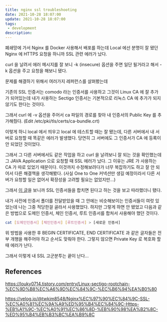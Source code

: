 ```yaml
---
title: nginx ssl troubleshooting
date: 2021-10-28 18:07:00
update: 2021-10-28 18:07:00
tags:
 - development
description:
---
```


폐쇄망에 가서 Nginx 를 Docker 사용해서 배포를 하는데 Local 에선 분명이 잘 됐던 Nginx 에 HTTPS 요청을 하니까 SSL 관련 에러가 났다.

curl 을 날려서 에러 메시지를 잘 보니 -k (insecure) 옵션을 주면 일단 될거라고 해서 -k 옵션을 주고 요청을 해보니 됐다.

문제를 해결하기 위해서 여러가지 레퍼런스를 살펴봤는데

기존의 SSL 인증서는 comodo 라는 인증서를 사용하고 그것이 Linux CA 에 잘 추가가 되어있는데 내가 사용하는 Sectigo 인증서는 기본적으로 리눅스 CA 에 추가가 되지 않기도 한다는 것이다.

그래서 curl 에 -v 옵션을 주어서 ca 파일의 경로를 찾아 내 인증서의 Public Key 를 추가해줬다. (Edit /etc/pki/tls/certs/ca-bundle.crt)

이렇게 하니 local 에서 띄우고 local 에 테스트할 때는 잘 됐는데, 다른 서버에서 내 서버로 요청할 때 똑같은 에러가 발생했다. 당연히 그 서버에도 그 인증서가 CA 에 등록이 안 되었던 것이었다.

그래서 그 다른 서버에서도 같은 작업을 하고 curl 을 날려보니 잘 되는 것을 확인했는데 그 JAVA Application 으로 요청할 때 SSL 에러가 났다. 그 이유는 JRE 가 사용하는 CA 가 따로 있었기 때문이다. 이것까지 수정해보려다가 너무 복잡하기도 하고 잘 안 되어서 다른 해결책을 생각해봤다. (사실 One to One 커넥션만 생길 예정이라서 다른 서버가 요청할 일은 없어서 확장성을 고려할 필요는 없었지만...)

그래서 [이 글](https://velog.io/@twkim8548/Nginx%EC%97%90%EC%84%9C-SSL-%EC%A0%81%EC%9A%A9%ED%95%B4%EC%84%9C-Https-%EB%A1%9C-%EC%A0%91%EC%86%8D-%EB%90%98%EA%B2%8C-%ED%95%B4%EB%B3%BC%EA%B9%8C)을 보니까 SSL 인증서들을 합치면 된다고 하는 것을 보고 따라했더니 됐다.

내가 사전에 인증서 폴더를 전달받았을 때 그 안에는 비슷해보이는 인증서들이 여럿 있었는데 나는 그중 적당한걸 골라서 사용했었다. 하지만 그렇게 하면 안 됐었고 다음과 같은 방법으로 도메인 인증서, 체인 인증서, 루트 인증서를 합처서 사용해야 했던 것이다.

```bash
cat [도메인인증서] [체인인증서] [루트인증서] > [새로운 인증서]
```

위 방법을 사용한 후 BEGIN CERTIFICATE, END CERTIFICATE 과 같은 글자들은 전부 개행을 해주어야 하고 순서도 맞춰야 한다. 그렇지 않으면 Private Key 로 복호화 할 때 에러가 난다.

그래서 이렇게 내 SSL 고군분투는 끝이 난다...

## References

https://louky0714.tistory.com/entry/Linux-sectigo-rootchain-%EC%9D%B8%EC%A6%9D%EC%84%9C-%EC%B6%94%EA%B0%80

https://velog.io/@twkim8548/Nginx%EC%97%90%EC%84%9C-SSL-%EC%A0%81%EC%9A%A9%ED%95%B4%EC%84%9C-Https-%EB%A1%9C-%EC%A0%91%EC%86%8D-%EB%90%98%EA%B2%8C-%ED%95%B4%EB%B3%BC%EA%B9%8C
